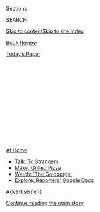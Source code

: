 <div id="app">

<div>

<div>

<div>

<div class="NYTAppHideMasthead css-1q2w90k e1suatyy0">

<div class="section css-ui9rw0 e1suatyy2">

<div class="css-eph4ug er09x8g0">

<div class="css-6n7j50">

</div>

<span class="css-1dv1kvn">Sections</span>

<div class="css-10488qs">

<span class="css-1dv1kvn">SEARCH</span>

</div>

[Skip to content](#site-content)[Skip to site index](#site-index)

</div>

<div id="masthead-section-label" class="css-1wr3we4 eaxe0e00">

[Book
Review](https://www.nytimes.com/section/books/review)

</div>

<div class="css-10698na e1huz5gh0">

</div>

</div>

<div id="masthead-bar-one" class="section hasLinks css-15hmgas e1csuq9d3">

<div class="css-uqyvli e1csuq9d0">

</div>

<div class="css-1uqjmks e1csuq9d1">

</div>

<div class="css-9e9ivx">

[](https://myaccount.nytimes.com/auth/login?response_type=cookie&client_id=vi)

</div>

<div class="css-1bvtpon e1csuq9d2">

[Today’s
Paper](https://www.nytimes.com/section/todayspaper)

</div>

</div>

</div>

</div>

<div data-aria-hidden="false">

<div id="site-content" data-role="main">

<div>

<div class="css-1aor85t" style="opacity:0.000000001;z-index:-1;visibility:hidden">

<div class="css-1hqnpie">

<div class="css-epjblv">

<span class="css-17xtcya">[Book
Review](/section/books/review)</span><span class="css-x15j1o">|</span><span class="css-fwqvlz">Why
Is Hillary Clinton So
Hated?</span>

</div>

<div class="css-k008qs">

<div class="css-1iwv8en">

<span class="css-18z7m18"></span>

<div>

</div>

</div>

<span class="css-1n6z4y">https://nyti.ms/2X2vt98</span>

<div class="css-1705lsu">

<div class="css-4xjgmj">

<div class="css-4skfbu" data-role="toolbar" data-aria-label="Social Media Share buttons, Save button, and Comments Panel with current comment count" data-testid="share-tools">

  - 
  - 
  - 
  - 
    
    <div class="css-6n7j50">
    
    </div>

  - 

</div>

</div>

</div>

</div>

</div>

</div>

<div id="NYT_TOP_BANNER_REGION" class="css-13pd83m">

<div>

<div id="maps-athome-menu" class="section interactive-content interactive-size-medium css-1edisqu">

<div class="css-17ih8de interactive-body">

<div class="at-home-nav__innerContainer">

<div class="at-home-nav__title">

[At
Home](https://www.nytimes.com/spotlight/at-home?action=click&pgtype=Article&state=default&region=TOP_BANNER&context=at_home_menu)

</div>

  - [Talk: To
    Strangers](https://www.nytimes.com/2020/08/03/well/family/the-benefits-of-talking-to-strangers.html?action=click&pgtype=Article&state=default&region=TOP_BANNER&context=at_home_menu)
  - [Make: Grilled
    Pizza](https://www.nytimes.com/2020/08/01/at-home/coronavirus-make-pizza-on-a-grill.html?action=click&pgtype=Article&state=default&region=TOP_BANNER&context=at_home_menu)
  - [Watch: 'The
    Goldbergs'](https://www.nytimes.com/2020/07/31/arts/television/goldbergs-abc-stream.html?action=click&pgtype=Article&state=default&region=TOP_BANNER&context=at_home_menu)
  - [Explore: Reporters' Google
    Docs](https://www.nytimes.com/interactive/2020/at-home/even-more-reporters-editors-diaries-lists-recommendations.html?action=click&pgtype=Article&state=default&region=TOP_BANNER&context=at_home_menu)

</div>

</div>

</div>

</div>

</div>

<div id="top-wrapper" class="css-1sy8kpn">

<div id="top-slug" class="css-l9onyx">

Advertisement

</div>

[Continue reading the main
story](#after-top)

<div class="ad top-wrapper" style="text-align:center;height:100%;display:block;min-height:250px">

<div id="top" class="place-ad" data-position="top" data-size-key="top">

</div>

</div>

<div id="after-top">

</div>

</div>

<div id="sponsor-wrapper" class="css-1hyfx7x">

<div id="sponsor-slug" class="css-19vbshk">

Supported by

</div>

[Continue reading the main
story](#after-sponsor)

<div id="sponsor" class="ad sponsor-wrapper" style="text-align:center;height:100%;display:block">

</div>

<div id="after-sponsor">

</div>

</div>

nonfiction

<div class="css-1vkm6nb ehdk2mb0">

# Why Is Hillary Clinton So Hated?

</div>

<div class="css-79elbk" data-testid="photoviewer-wrapper">

<div class="css-z3e15g" data-testid="photoviewer-wrapper-hidden">

</div>

<div class="css-1a48zt4 ehw59r15" data-testid="photoviewer-children">

![<span class="css-16f3y1r e13ogyst0" data-aria-hidden="true">Hillary
Clinton testifies before a House committee on Benghazi,
2015.</span><span class="css-cnj6d5 e1z0qqy90" itemprop="copyrightHolder"><span class="css-1ly73wi e1tej78p0">Credit...</span><span><span>Doug
Mills/The New York
Times</span></span></span>](https://static01.nyt.com/images/2020/07/23/books/Malone/merlin_100658383_e31efe70-5ff8-4b97-ae5d-32a4aa354d03-articleLarge.jpg?quality=75&auto=webp&disable=upscale)

</div>

</div>

<div class="css-170u9t6">

<div class="css-u7fh8e">

<div class="css-79elbk">

Buy Book<span data-aria-hidden="true">
    ▾</span>

  - [Amazon](https://www.amazon.com/gp/search?index=books&tag=NYTBSREV-20&field-keywords=The+Hunting+of+Hillary+Michael+D%27Antonio)
  - [Apple
    Books](https://du-gae-books-dot-nyt-du-prd.appspot.com/buy?title=The+Hunting+of+Hillary&author=Michael+D%27Antonio)
  - [Barnes and
    Noble](https://www.anrdoezrs.net/click-7990613-11819508?url=https%3A%2F%2Fwww.barnesandnoble.com%2Fw%2F%3Fean%3D9731250154606)
  - [Books-A-Million](https://www.anrdoezrs.net/click-7990613-35140?url=https%3A%2F%2Fwww.booksamillion.com%2Fp%2FThe%2BHunting%2Bof%2BHillary%2FMichael%2BD%2527Antonio%2F9731250154606)
  - [Bookshop](https://bookshop.org/a/3546/9731250154606)
  - [Indiebound](https://www.indiebound.org/book/9731250154606?aff=NYT)

</div>

When you purchase an independently reviewed book through our site, we
earn an affiliate commission.

</div>

</div>

<div class="css-xt80pu e12qa4dv0">

<div class="css-18e8msd">

<div class="css-vp77d3 epjyd6m0">

<div class="css-1baulvz">

By <span class="css-1baulvz last-byline" itemprop="name">Noreen
Malone</span>

</div>

</div>

  - July 28,
    2020

  - 
    
    <div class="css-4xjgmj">
    
    <div class="css-d8bdto" data-role="toolbar" data-aria-label="Social Media Share buttons, Save button, and Comments Panel with current comment count" data-testid="share-tools">
    
      - 
      - 
      - 
      - 
        
        <div class="css-6n7j50">
        
        </div>
    
      - 
    
    </div>
    
    </div>

</div>

</div>

<div class="section meteredContent css-1r7ky0e" name="articleBody" itemprop="articleBody">

<div class="css-1fanzo5 StoryBodyCompanionColumn">

<div class="css-53u6y8">

**THE HUNTING OF HILLARY**  
**The Forty-Year Campaign to Destroy Hillary Clinton**  
By Michael D’Antonio

In the almost four years since Donald Trump won the presidency, those of
us who weren’t in favor of that particular outcome can sometimes appear
to have sorted into two equally vocal camps. The first group thinks that
Hillary Clinton deserves some significant portion of blame for the
election result because of the campaign she ran, or indeed for running
at all, given the decades-old, baked-in political weaknesses she somehow
persuaded the Democratic Party to ignore. The second group sees that
kind of thinking as antifeminist and anti-establishment, and attributes
the Clinton loss almost entirely to external forces: misogyny,
conservative dark money, media manipulation, conspiracy theorists — the
same forces that have unfairly dogged her throughout her years in public
life. There are, of course, lots of people who fall somewhere in between
those two poles, but [Michael
D’Antonio’s](https://www.michaeldantonio.net)“The Hunting of
Hillary: The Forty-Year Campaign to Destroy Hillary Clinton” is a
document written firmly from the point of view of that second group.

D’Antonio, who won a Pulitzer Prize for local reporting in the 1980s as
part of a Newsday team, has averaged nearly a book a year for the past
20, on subjects ranging from Donald Trump and Mike Pence to the space
race. He is a fluid writer, responsible summarizer and diligent
researcher. This volume is a comprehensive history of the way right-wing
attacks have both replicated and morphed over the decades, and across
technologies. The money of Richard Mellon Scaife gives way to that of
Robert Mercer; Newt Gingrich cedes prominence to Roger Stone; Fox News
grows from the example of Rush Limbaugh; local Arkansas opportunists
seeking publicity and money are eclipsed by internet conspiracists.

But the book is most successful as a work within the terms of its chosen
genre: Clinton defense. Just as the Clinton prosecution — in the manner
of [Edward
Klein](https://www.amazon.com/Edward-Klein/e/B000AP7VCK%3Fref=dbs_a_mng_rwt_scns_share)
and [Peter<span class="css-8l6xbc evw5hdy0">
</span>Schweizer](http://peterschweizer.com) — is a recognizable
literary category (one to which D’Antonio rightly draws critical
attention), so is Clinton defense. (The defense is less given to magical
realism; D’Antonio writes factually and journalistically.) For instance,
the book’s dramatic title seems to be a riff on [Joe Conason and Gene
Lyons’s 2000
book](https://www.nytimes.com/2000/04/09/books/conspiracy-theories.html),
“The Hunting of the President: The Ten-Year Campaign to Destroy Bill and
Hillary Clinton,” which sought to catalog the “vast right-wing
conspiracy” Hillary Clinton so famously blamed for trying to bring her
and her husband
down.

</div>

</div>

<div class="css-79elbk" data-testid="photoviewer-wrapper">

<div class="css-z3e15g" data-testid="photoviewer-wrapper-hidden">

</div>

<div class="css-1a48zt4 ehw59r15" data-testid="photoviewer-children">

![<span class="css-16f3y1r e13ogyst0" data-aria-hidden="true">Anti-Clinton
protesters in New Hampshire,
2015.</span><span class="css-cnj6d5 e1z0qqy90" itemprop="copyrightHolder"><span class="css-1ly73wi e1tej78p0">Credit...</span><span>Dominick
Reuter/Reuters</span></span>](https://static01.nyt.com/images/2020/07/23/books/Malone2/merlin_96986366_cacbbd53-7b64-4fbf-a34b-8d27cf7e2c25-articleLarge.jpg?quality=75&auto=webp&disable=upscale)

</div>

</div>

<div class="css-1fanzo5 StoryBodyCompanionColumn">

<div class="css-53u6y8">

This book goes over a lot of familiar biographical terrain but is at its
most interesting when it relates the details of the complicated, twisty
scandals that have been hyped up and then boiled down into catchphrases:
Whitewater, Benghazi, the email server. Still, anything that happened in
Clinton’s career between the moments when she was most fervidly pursued
by the right is skirted over quickly, unsatisfyingly.

</div>

</div>

<div class="css-1fanzo5 StoryBodyCompanionColumn">

<div class="css-53u6y8">

“The Hunting of Hillary” is dedicated to “the 50.8 percent,” which I
first guessed might be the percentage of the popular vote Clinton
received in the 2016 election — but as I learned in the acknowledgments
section is in fact the percentage of women in the United States. (Before
he thanks the usual litany of editors, relatives and friends who helped
with the book, D’Antonio spends several paragraphs acknowledging his own
white male privilege and the negative reaction of his fellow white men
to having that privilege pointed out: “These diversions prevent an
empathetic reckoning with both the damage done to women and the many
ways in which society is deprived when they are denied the equal
opportunity to create and contribute.”)

D’Antonio does a certain amount of feminist-inflected analysis in his
text, particularly in the early biographical chapters. (“Powerful women
aren’t given much leeway. Express a little emotion — *any* emotion — and
you risk being written off as unserious. Show too little, and you’re a
bitch.”) It’s impossible to argue with the substance of this — misogyny
*is* hypermagnetized toward Clinton, not to mention virtually every
woman in politics or the public eye — but it’s a comment that’s
certainly been made before. And in places, D’Antonio seems a little
blinkered from noticing sexism that doesn’t target Clinton herself. He
isn’t particularly generous or thoughtful in his assessment of the way
the media treated women like [Paula
Jones](https://www.history.com/this-day-in-history/paula-jones-accuses-bill-clinton-of-sexual-harassment)
or [Monica
Lewinsky](https://www.cnn.com/ALLPOLITICS/1998/resources/lewinsky/timeline/),
or [Juanita
Broaddrick](https://www.nytimes.com/1999/02/24/us/on-tortuous-route-sexual-assault-accusation-against-clinton-resurfaces.html),
who made a credible accusation of rape against Bill Clinton that has, in
recent years, become the subject of much feminist reconsideration.

Hillary Clinton’s notorious remark that she “could have stayed at home
and baked cookies” offended plenty of women who weren’t on the right,
but it is similarly glossed over. The fact of Bill Clinton’s
unfaithfulness is mostly used as a launching point for discussing the
right’s exploitation of it. D’Antonio can rarely bring himself to admit
the couple have legitimate *baggage.*

It’s understandable that D’Antonio might shy away from anything that
would seem to feed the trolls — more than three years after Clinton’s
loss, in the midst of a world-historical pandemic and impending economic
ruin, several of the most-shared “news” stories on Facebook in March
involved Hillary Clinton’s emails — but there is little room in this
book for considering that the Hillary Clinton story, in all its
complicated richness and particularity, may not best be presented as a
chapter from the Lives of the Martyrs.

</div>

</div>

</div>

<div>

</div>

<div>

</div>

<div>

</div>

<div>

<div id="bottom-wrapper" class="css-1ede5it">

<div id="bottom-slug" class="css-l9onyx">

Advertisement

</div>

[Continue reading the main
story](#after-bottom)

<div id="bottom" class="ad bottom-wrapper" style="text-align:center;height:100%;display:block;min-height:90px">

</div>

<div id="after-bottom">

</div>

</div>

</div>

</div>

</div>

## Site Index

<div>

</div>

## Site Information Navigation

  - [© <span>2020</span> <span>The New York Times
    Company</span>](https://help.nytimes.com/hc/en-us/articles/115014792127-Copyright-notice)

<!-- end list -->

  - [NYTCo](https://www.nytco.com/)
  - [Contact
    Us](https://help.nytimes.com/hc/en-us/articles/115015385887-Contact-Us)
  - [Work with us](https://www.nytco.com/careers/)
  - [Advertise](https://nytmediakit.com/)
  - [T Brand Studio](http://www.tbrandstudio.com/)
  - [Your Ad
    Choices](https://www.nytimes.com/privacy/cookie-policy#how-do-i-manage-trackers)
  - [Privacy](https://www.nytimes.com/privacy)
  - [Terms of
    Service](https://help.nytimes.com/hc/en-us/articles/115014893428-Terms-of-service)
  - [Terms of
    Sale](https://help.nytimes.com/hc/en-us/articles/115014893968-Terms-of-sale)
  - [Site
    Map](https://spiderbites.nytimes.com)
  - [Help](https://help.nytimes.com/hc/en-us)
  - [Subscriptions](https://www.nytimes.com/subscription?campaignId=37WXW)

</div>

</div>

</div>

</div>
